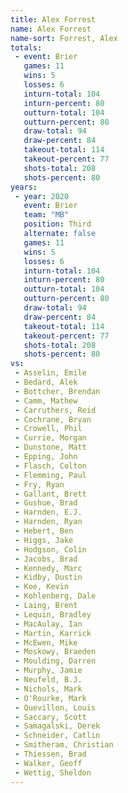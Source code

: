 ```yaml
---
title: Alex Forrest
name: Alex Forrest
name-sort: Forrest, Alex
totals:
 - event: Brier
   games: 11
   wins: 5
   losses: 6
   inturn-total: 104
   inturn-percent: 80
   outturn-total: 104
   outturn-percent: 80
   draw-total: 94
   draw-percent: 84
   takeout-total: 114
   takeout-percent: 77
   shots-total: 208
   shots-percent: 80
years:
 - year: 2020
   event: Brier
   team: "MB"
   position: Third
   alternate: false
   games: 11
   wins: 5
   losses: 6
   inturn-total: 104
   inturn-percent: 80
   outturn-total: 104
   outturn-percent: 80
   draw-total: 94
   draw-percent: 84
   takeout-total: 114
   takeout-percent: 77
   shots-total: 208
   shots-percent: 80
vs:
 - Asselin, Emile
 - Bedard, Alek
 - Bottcher, Brendan
 - Camm, Mathew
 - Carruthers, Reid
 - Cochrane, Bryan
 - Crowell, Phil
 - Currie, Morgan
 - Dunstone, Matt
 - Epping, John
 - Flasch, Colton
 - Flemming, Paul
 - Fry, Ryan
 - Gallant, Brett
 - Gushue, Brad
 - Harnden, E.J.
 - Harnden, Ryan
 - Hebert, Ben
 - Higgs, Jake
 - Hodgson, Colin
 - Jacobs, Brad
 - Kennedy, Marc
 - Kidby, Dustin
 - Koe, Kevin
 - Kohlenberg, Dale
 - Laing, Brent
 - Lequin, Bradley
 - MacAulay, Ian
 - Martin, Karrick
 - McEwen, Mike
 - Moskowy, Braeden
 - Moulding, Darren
 - Murphy, Jamie
 - Neufeld, B.J.
 - Nichols, Mark
 - O'Rourke, Mark
 - Quevillon, Louis
 - Saccary, Scott
 - Samagalski, Derek
 - Schneider, Catlin
 - Smitheram, Christian
 - Thiessen, Brad
 - Walker, Geoff
 - Wettig, Sheldon
---
```

